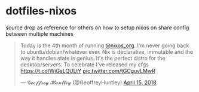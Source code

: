 # dotfiles-nixos
source drop as reference for others on how to setup nixos on share config between multiple machines

<blockquote class="twitter-tweet" data-lang="en"><p lang="en" dir="ltr">Today is the 4th month of running <a href="https://twitter.com/nixos_org?ref_src=twsrc%5Etfw">@nixos_org</a>. I&#39;m never going back to ubuntu/debian/whatever ever. Nix is declarative, immutable and the way it handles state is genius. It&#39;s the perfect distro for the desktop/servers. To celebrate I&#39;ve released my cfgs <a href="https://t.co/WiGsLQULtY">https://t.co/WiGsLQULtY</a> <a href="https://t.co/tGCguvLMwR">pic.twitter.com/tGCguvLMwR</a></p>&mdash; 𝓖𝓮𝓸𝓯𝓯𝓻𝓮𝔂 𝓗𝓾𝓷𝓽𝓵𝓮𝔂 (@GeoffreyHuntley) <a href="https://twitter.com/GeoffreyHuntley/status/985432389097668608?ref_src=twsrc%5Etfw">April 15, 2018</a></blockquote>
